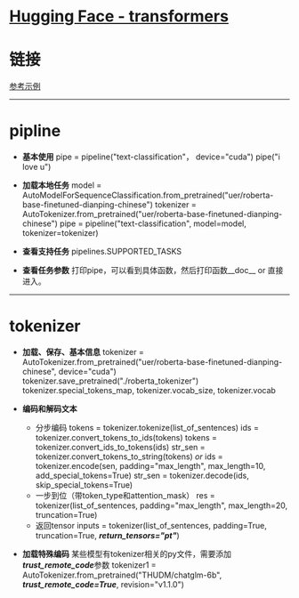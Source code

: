 # [Hugging Face - transformers](https://github.com/iLovEing/notebook/issues/21)

# 链接
[参考示例](todo)

---

# pipline

- **基本使用**
pipe = pipeline("text-classification"， device="cuda")
pipe("i love u")


- **加载本地任务**
model = AutoModelForSequenceClassification.from_pretrained("uer/roberta-base-finetuned-dianping-chinese")
tokenizer = AutoTokenizer.from_pretrained("uer/roberta-base-finetuned-dianping-chinese")
pipe = pipeline("text-classification", model=model, tokenizer=tokenizer)


- **查看支持任务**
pipelines.SUPPORTED_TASKS


- **查看任务参数**
打印pipe，可以看到具体函数，然后打印函数__doc__ or 直接进入。


---

# tokenizer

- **加载、保存、基本信息**
tokenizer = AutoTokenizer.from_pretrained("uer/roberta-base-finetuned-dianping-chinese", device="cuda")
tokenizer.save_pretrained("./roberta_tokenizer")
tokenizer.special_tokens_map, tokenizer.vocab_size, tokenizer.vocab

- **编码和解码文本**
  - 分步编码
tokens = tokenizer.tokenize(list_of_sentences)
ids = tokenizer.convert_tokens_to_ids(tokens)
tokens = tokenizer.convert_ids_to_tokens(ids)
str_sen = tokenizer.convert_tokens_to_string(tokens)
*or*
ids = tokenizer.encode(sen, padding="max_length", max_length=10, add_special_tokens=True)
str_sen = tokenizer.decode(ids, skip_special_tokens=True)
  - 一步到位（带token_type和attention_mask）
res = tokenizer(list_of_sentences, padding="max_length", max_length=20, truncation=True)
  - 返回tensor
inputs = tokenizer(list_of_sentences, padding=True, truncation=True, ***return_tensors="pt"***)

- **加载特殊编码**
某些模型有tokenizer相关的py文件，需要添加***trust_remote_code***参数
tokenizer1 = AutoTokenizer.from_pretrained("THUDM/chatglm-6b", ***trust_remote_code=True***, revision="v1.1.0")